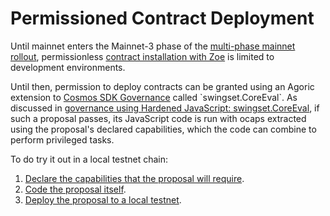 # Permissioned Contract Deployment

Until mainnet enters the Mainnet-3 phase of the [multi-phase mainnet rollout](https://agoric.com/blog/announcements/mainnet-phase-0-launch),
permissionless [contract installation with Zoe](/guides/zoe/#writing-and-installing-a-contract)
is limited to development environments.

Until then, permission to deploy contracts can be granted using an Agoric extension to [Cosmos SDK Governance]([https://hub.cosmos.network/main/governance/](https://hub.cosmos.network/main/delegators/delegator-guide-cli.html#participating-in-governance)) called `swingset.CoreEval`. As discussed in [governance using Hardened JavaScript: swingset\.CoreEval](https://community.agoric.com/t/bld-staker-governance-using-hardened-javascript-swingset-coreeval/99),
if such a proposal passes, its JavaScript code is run with ocaps extracted using the proposal's declared capabilities, which the code can combine to perform privileged tasks.

To do try it out in a local testnet chain:

1. [Declare the capabilities that the proposal will require](./permissions.md).
2. [Code the proposal itself](./proposal.md).
3. [Deploy the proposal to a local testnet](./local-testnet.md).



